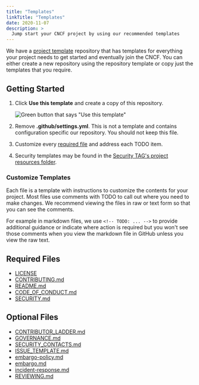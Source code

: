 ```yaml
---
title: "Templates"
linkTitle: "Templates"
date: 2020-11-07
description: >
  Jump start your CNCF project by using our recommended templates
---
```


We have a [project template] repository that has templates for everything your project needs
to get started and eventually join the CNCF. You can either create a new repository using the repository template or copy just the templates that you require.

## Getting Started

1. Click **Use this template** and create a copy of this repository.

    ![Green button that says "Use this template"](https://user-images.githubusercontent.com/1368985/95903529-e9c32f00-0d5b-11eb-8723-4369f7c9e044.png)
1. Remove **.github/settings.yml**. This is not a template and contains
   configuration specific our repository. You should not keep this file.
1. Customize every [required file](#required-files) and address each TODO item.
1. Security templates may be found in the [Security TAG's project resources
   folder](https://github.com/cncf/tag-security/tree/main/project-resources).

### Customize Templates

Each file is a template with instructions to customize the contents for your project.
Most files use comments with TODO to call out where you need to make changes. We recommend
viewing the files in raw or text form so that you can see the comments. 

For example in markdown files, we use `<!-- TODO: ... -->` to provide additional
guidance or indicate where action is required but you won't see those comments
when you view the markdown file in GitHub unless you view the raw text.

## Required Files

* [LICENSE](https://github.com/cncf/project-template/blob/main/LICENSE)
* [CONTRIBUTING.md](https://github.com/cncf/project-template/blob/main/CONTRIBUTING.md)
* [README.md](https://github.com/cncf/project-template/blob/main/README.md)
* [CODE_OF_CONDUCT.md](https://github.com/cncf/project-template/blob/main/CODE_OF_CONDUCT.md)
* [SECURITY.md](https://github.com/cncf/tag-security/blob/main/project-resources/templates/SECURITY.md)

## Optional Files
* [CONTRIBUTOR_LADDER.md](https://github.com/cncf/project-template/blob/main/CONTRIBUTOR_LADDER.md)
* [GOVERNANCE.md](https://github.com/cncf/project-template/blob/main/GOVERNANCE.md)
* [SECURITY_CONTACTS.md](https://github.com/cncf/tag-security/blob/main/project-resources/templates/SECURITY_CONTACTS.md)
* [ISSUE_TEMPLATE.md](https://github.com/cncf/tag-security/blob/main/project-resources/templates/ISSUE_TEMPLATE.md)
* [embargo-policy.md](https://github.com/cncf/tag-security/blob/main/project-resources/templates/embargo-policy.md)
* [embargo.md](https://github.com/cncf/tag-security/blob/main/project-resources/templates/embargo.md)
* [incident-response.md](https://github.com/cncf/tag-security/blob/main/project-resources/templates/incident-response.md)
* [REVIEWING.md](optional/reviewing/)

[contrib-strat]: https://github.com/cncf/tag-contributor-strategy/blob/main/README.md
[project template]: https://github.com/cncf/project-template

